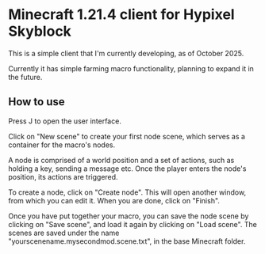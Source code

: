 # Minecraft 1.21.4 client for Hypixel Skyblock

This is a simple client that I'm currently developing, as of October 2025.

Currently it has simple farming macro functionality, planning to expand it in the future.

## How to use

Press J to open the user interface.

Click on "New scene" to create your first node scene, which serves as a container for the macro's nodes.

A node is comprised of a world position and a set of actions, such as holding a key, sending a message etc.
Once the player enters the node's position, its actions are triggered.

To create a node, click on "Create node". This will open another window, from which you can
edit it. When you are done, click on "Finish".

Once you have put together your macro, you can save the node scene by clicking on
"Save scene", and load it again by clicking on "Load scene". The scenes
are saved under the name "yourscenename.mysecondmod.scene.txt", in the
base Minecraft folder.